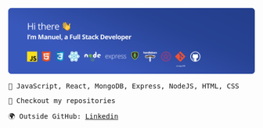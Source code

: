 <img src="https://raw.githubusercontent.com/manucaralmo/manucaralmo/main/portada-v2.png">
<samp>
<p>🚀  JavaScript, React, MongoDB, Express, NodeJS, HTML, CSS</p>
<p>👀  Checkout my repositories</p>
<p>🌍  Outside GitHub: <a href="https://www.linkedin.com/in/manuel-carrillo-almoguera/">Linkedin</a>
